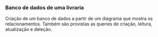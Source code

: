 ### Banco de dados de uma livraria
Criação de um banco de dados a partir de um diagrama que mostra os relacionamentos. Também são provistas as queries de criação, leitura, atualização e deleção. 

